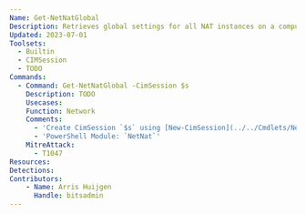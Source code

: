 ```yaml
---
Name: Get-NetNatGlobal
Description: Retrieves global settings for all NAT instances on a computer
Updated: 2023-07-01
Toolsets:
  - Builtin
  - CIMSession
  - TODO
Commands:
  - Command: Get-NetNatGlobal -CimSession $s
    Description: TODO
    Usecases:
    Function: Network
    Comments:
      - 'Create CimSession `$s` using [New-CimSession](../../Cmdlets/New-CimSession/)'
      - 'PowerShell Module: `NetNat`'
    MitreAttack:
      - T1047
Resources:
Detections:
Contributors:
    - Name: Arris Huijgen
      Handle: bitsadmin
---
```

